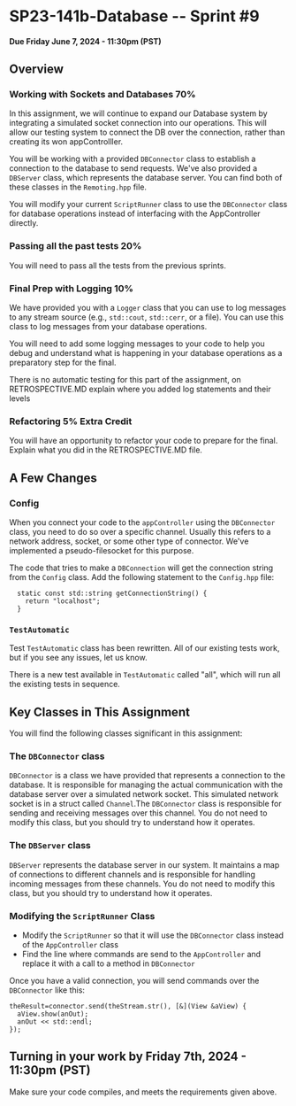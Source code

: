 # SP23-141b-Database -- Sprint #9
#### Due Friday June 7, 2024 - 11:30pm (PST)

## Overview 

### Working with Sockets and Databases 70%
In this assignment, we will continue to expand our Database system by integrating a simulated socket connection into our operations.  This will allow our testing system to connect the DB over the connection, rather than creating its won appControlller.

You will be working with a provided `DBConnector` class to establish a connection to the database to send requests. We've also provided a `DBServer` class, which represents the database server. You can find both of these classes in the `Remoting.hpp` file.

You will modify your current `ScriptRunner` class to use the `DBConnector` class for database operations instead of interfacing with the AppController directly.


### Passing all the past tests 20%

You will need to pass all the tests from the previous sprints.

### Final Prep with Logging 10%

We have provided you with a `Logger` class that you can use to log messages to any stream source (e.g., `std::cout`, `std::cerr`, or a file). You can use this class to log messages from your database operations.

You will need to add some logging messages to your code to help you debug and understand what is happening in your database operations as a preparatory step for the final.

There is no automatic testing for this part of the assignment, on RETROSPECTIVE.MD explain where you added log statements and their levels

### Refactoring 5% Extra Credit

You will have an opportunity to refactor your code to prepare for the final. Explain what you did in the RETROSPECTIVE.MD file.

## A Few Changes
### Config 

When you connect your code to the `appController` using the `DBConnector` class, you need to do so over a specific channel. Usually this refers to a network address, socket, or some other type of connector. We've implemented a pseudo-filesocket for this purpose. 

The code that tries to make a `DBConnection` will get the connection string from the `Config` class.  Add the following statement to the `Config.hpp` file:

```
  static const std::string getConnectionString() {
    return "localhost";
  }
```

### `TestAutomatic`   

Test `TestAutomatic` class has been rewritten. All of our existing tests work, but if you see any issues, let us know.

There is a new test available in `TestAutomatic` called "all", which will run all the existing tests in sequence.

## Key Classes in This Assignment
You will find the following classes significant in this assignment:

### The `DBConnector` class
`DBConnector` is a class we have provided that represents a connection to the database. It is responsible for managing the actual communication with the database server over a simulated network socket.
This simulated network socket is in a struct called `Channel`.The `DBConnector` class is responsible for sending and receiving messages over this channel.
You do not need to modify this class, but you should try to understand how it operates.

### The `DBServer` class
`DBServer` represents the database server in our system. It maintains a map of connections to different channels and is responsible for handling incoming messages from these channels.
You do not need to modify this class, but you should try to understand how it operates.

### Modifying the `ScriptRunner` Class
- Modify the `ScriptRunner` so that it will use the `DBConnector` class instead of the `AppController` class
- Find the line where commands are send to the `AppController` and replace it with a call to a method in `DBConnector` 

Once you have a valid connection, you will send commands over the `DBConnector` like this:

```
theResult=connector.send(theStream.str(), [&](View &aView) {
  aView.show(anOut);
  anOut << std::endl;
});
```

## Turning in your work by Friday 7th, 2024 - 11:30pm (PST)
Make sure your code compiles, and meets the requirements given above.
